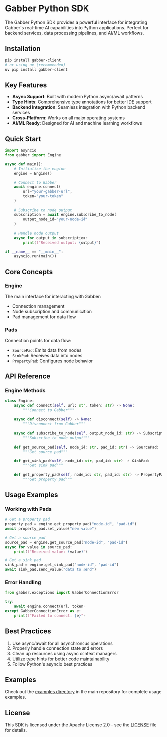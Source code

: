# Gabber Python SDK

The Gabber Python SDK provides a powerful interface for integrating Gabber's real-time AI capabilities into Python applications. Perfect for backend services, data processing pipelines, and AI/ML workflows.

## Installation

```bash
pip install gabber-client
# or using uv (recommended)
uv pip install gabber-client
```

## Key Features

- **Async Support**: Built with modern Python async/await patterns
- **Type Hints**: Comprehensive type annotations for better IDE support
- **Backend Integration**: Seamless integration with Python backend services
- **Cross-Platform**: Works on all major operating systems
- **AI/ML Ready**: Designed for AI and machine learning workflows

## Quick Start

```python
import asyncio
from gabber import Engine

async def main():
    # Initialize the engine
    engine = Engine()
    
    # Connect to Gabber
    await engine.connect(
        url="your-gabber-url",
        token="your-token"
    )
    
    # Subscribe to node output
    subscription = await engine.subscribe_to_node(
        output_node_id="your-node-id"
    )
    
    # Handle node output
    async for output in subscription:
        print(f"Received output: {output}")

if __name__ == "__main__":
    asyncio.run(main())
```

## Core Concepts

### Engine

The main interface for interacting with Gabber:
- Connection management
- Node subscription and communication
- Pad management for data flow

### Pads

Connection points for data flow:
- `SourcePad`: Emits data from nodes
- `SinkPad`: Receives data into nodes
- `PropertyPad`: Configures node behavior

## API Reference

### Engine Methods

```python
class Engine:
    async def connect(self, url: str, token: str) -> None:
        """Connect to Gabber"""
        
    async def disconnect(self) -> None:
        """Disconnect from Gabber"""
        
    async def subscribe_to_node(self, output_node_id: str) -> Subscription:
        """Subscribe to node output"""
        
    def get_source_pad(self, node_id: str, pad_id: str) -> SourcePad:
        """Get source pad"""
        
    def get_sink_pad(self, node_id: str, pad_id: str) -> SinkPad:
        """Get sink pad"""
        
    def get_property_pad(self, node_id: str, pad_id: str) -> PropertyPad:
        """Get property pad"""
```

## Usage Examples

### Working with Pads

```python
# Get a property pad
property_pad = engine.get_property_pad("node-id", "pad-id")
await property_pad.set_value("new value")

# Get a source pad
source_pad = engine.get_source_pad("node-id", "pad-id")
async for value in source_pad:
    print(f"Received value: {value}")

# Get a sink pad
sink_pad = engine.get_sink_pad("node-id", "pad-id")
await sink_pad.send_value("data to send")
```

### Error Handling

```python
from gabber.exceptions import GabberConnectionError

try:
    await engine.connect(url, token)
except GabberConnectionError as e:
    print(f"Failed to connect: {e}")
```

## Best Practices

1. Use async/await for all asynchronous operations
2. Properly handle connection state and errors
3. Clean up resources using async context managers
4. Utilize type hints for better code maintainability
5. Follow Python's asyncio best practices

## Examples

Check out the [examples directory](../examples) in the main repository for complete usage examples.

## License

This SDK is licensed under the Apache License 2.0 - see the [LICENSE](../LICENSE) file for details.